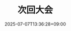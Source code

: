 ---
date: '2025-07-07T13:36:28+09:00'
draft: false
title: '次回大会'
divContent: true
addSeparator: true
hideMeta: true
---